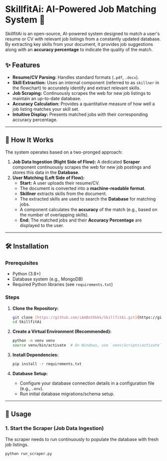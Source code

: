 # SkillfitAi: AI-Powered Job Matching System 🤖


SkillfitAi is an open-source, AI-powered system designed to match a user's resume or CV with relevant job listings from a constantly updated database. By extracting key skills from your document, it provides job suggestions along with an **accuracy percentage** to indicate the quality of the match.

## ✨ Features

* **Resume/CV Parsing:** Handles standard formats (`.pdf`, `.docx`).
* **Skill Extraction:** Uses an internal component (referred to as `skillner` in the flowchart) to accurately identify and extract relevant skills.
* **Job Scraping:** Continuously scrapes the web for new job listings to maintain an up-to-date database.
* **Accuracy Calculation:** Provides a quantitative measure of how well a job listing matches your skill set.
* **Intuitive Display:** Presents matched jobs with their corresponding accuracy percentage.

---

## 🚀 How It Works

The system operates based on a two-pronged approach:

1.  **Job Data Ingestion (Right Side of Flow):** A dedicated **Scraper** component continuously scrapes the web for new job postings and stores this data in the **Database**.
2.  **User Matching (Left Side of Flow):**
    * **Start:** A user uploads their resume/CV.
    * The document is converted into a **machine-readable format**.
    * **Skillner** extracts skills from the document.
    * The extracted skills are used to search the **Database** for matching jobs.
    * A component calculates the **accuracy** of the match (e.g., based on the number of overlapping skills).
    * **End:** The matched jobs and their **Accuracy Percentage** are displayed to the user.


---

## 🛠️ Installation

### Prerequisites

* Python (3.8+)
* Database system (e.g., MongoDB)
* Required Python libraries (see `requirements.txt`)

### Steps

1.  **Clone the Repository:**

    ```bash
    git clone [https://github.com/iAmBotOkkk/SkillfitAi.git](https://github.com/iAmBotOkkk/SkillfitAi.git)
    cd SkillfitAi
    ```

2.  **Create a Virtual Environment (Recommended):**

    ```bash
    python -m venv venv
    source venv/bin/activate  # On Windows, use `venv\Scripts\activate`
    ```

3.  **Install Dependencies:**

    ```bash
    pip install -r requirements.txt
    ```

4.  **Database Setup:**
    * Configure your database connection details in a configuration file (e.g., `.env`).
    * Run initial database migrations/schema setup.

---

## 🏃 Usage

### 1. Start the Scraper (Job Data Ingestion)

The scraper needs to run continuously to populate the database with fresh job listings.

```bash
python run_scraper.py